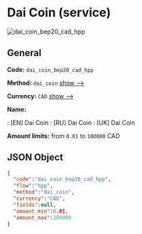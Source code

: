 
# Dai Coin (service) 
![dai_coin_bep20_cad_hpp](https://static.openfintech.io/payment_methods/dai_coin_bep20_cad_hpp/logo.svg?w=400&c=v0.59.26#w200)  

## General 
 
**Code:** `dai_coin_bep20_cad_hpp` 
 
**Method:** `dai_coin` 
 [show -->](/payment-methods/dai_coin/) 
 
**Currency:** `CAD` [show -->](/currencies/CAD/) 
 
**Name:** 
 
:	[EN] Dai Coin 
:	[RU] Dai Coin 
:	[UK] Dai Coin 
 
**Amount limits:** from `0.01` to `100000` CAD 

## JSON Object 

```json
{
  "code":"dai_coin_bep20_cad_hpp",
  "flow":"hpp",
  "method":"dai_coin",
  "currency":"CAD",
  "fields":null,
  "amount_min":0.01,
  "amount_max":100000
}
```  
